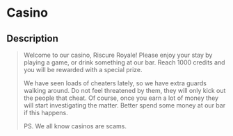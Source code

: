 # Casino

## Description

> Welcome to our casino, Riscure Royale! Please enjoy your stay by
> playing a game, or drink something at our bar. Reach 1000 credits and
> you will be rewarded with a special prize.
>
> We have seen loads of cheaters lately, so we have extra guards walking
> around. Do not feel threatened by them, they will only kick out the
> people that cheat. Of course, once you earn a lot of money they will
> start investigating the matter. Better spend some money at our bar if
> this happens.
>
> PS. We all know casinos are scams.


